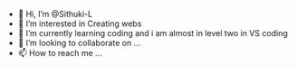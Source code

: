 - 👋 Hi, I’m @Sithuki-L
- 👀 I’m interested in Creating webs
- 🌱 I’m currently learning coding and i am almost in level two in VS coding
- 💞️ I’m looking to collaborate on ...
- 📫 How to reach me ...

<!---
Sithuki-L/Sithuki-L is a ✨ special ✨ repository because its `README.md` (this file) appears on your GitHub profile.
You can click the Preview link to take a look at your changes.
--->

